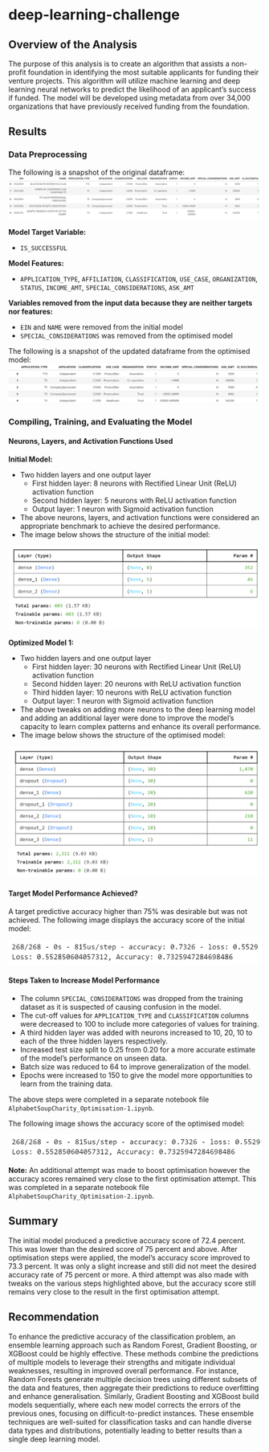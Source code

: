 # deep-learning-challenge

## Overview of the Analysis
The purpose of this analysis is to create an algorithm that assists a non-profit foundation in identifying the most suitable applicants for funding their venture projects. This algorithm will utilize machine learning and deep learning neural networks to predict the likelihood of an applicant’s success if funded. The model will be developed using metadata from over 34,000 organizations that have previously received funding from the foundation.

## Results

### Data Preprocessing
The following is a snapshot of the original dataframe:
![original dataframe](./Images/original%20dataset.png)

**Model Target Variable:**
- `IS_SUCCESSFUL`

**Model Features:**
- `APPLICATION_TYPE`, `AFFILIATION`, `CLASSIFICATION`, `USE_CASE`, `ORGANIZATION`, `STATUS`, `INCOME_AMT`, `SPECIAL_CONSIDERATIONS`, `ASK_AMT`

**Variables removed from the input data because they are neither targets nor features:**
- `EIN` and `NAME` were removed from the initial model
- `SPECIAL_CONSIDERATIONS` was removed from the optimised model

The following is a snapshot of the updated dataframe from the optimised model:
![updated dataframe](./Images/removed%20columns.png)

### Compiling, Training, and Evaluating the Model

#### Neurons, Layers, and Activation Functions Used

**Initial Model:**
- Two hidden layers and one output layer
  - First hidden layer: 8 neurons with Rectified Linear Unit (ReLU) activation function
  - Second hidden layer: 5 neurons with ReLU activation function
  - Output layer: 1 neuron with Sigmoid activation function
- The above neurons, layers, and activation functions were considered an appropriate benchmark to achieve the desired performance.
- The image below shows the structure of the initial model:

![Neurons and Layers 1](./Images/initial%20model%20layers%20and%20neurons.png)

**Optimized Model 1:**
- Two hidden layers and one output layer
  - First hidden layer: 30 neurons with Rectified Linear Unit (ReLU) activation function
  - Second hidden layer: 20 neurons with ReLU activation function
  - Third hidden layer: 10 neurons with ReLU activation function
  - Output layer: 1 neuron with Sigmoid activation function
- The above tweaks on adding more neurons to the deep learning model and adding an additional layer were done to improve the model’s capacity to learn complex patterns and enhance its overall performance.
- The image below shows the structure of the optimised model:
  
![Neurons and Layers 2](./Images/optimised%20model%20layers%20and%20neurons.png)

#### Target Model Performance Achieved?
A target predictive accuracy higher than 75% was desirable but was not achieved. The following image displays the accuracy score of the initial model:

![Initial Model](./Images/initial%20model%20accuracy.png)

#### Steps Taken to Increase Model Performance
- The column `SPECIAL_CONSIDERATIONS` was dropped from the training dataset as it is suspected of causing confusion in the model.
- The cut-off values for `APPLICATION_TYPE` and `CLASSIFICATION` columns were decreased to 100 to include more categories of values for training.
- A third hidden layer was added with neurons increased to 10, 20, 10 to each of the three hidden layers respectively.
- Increased test size split to 0.25 from 0.20 for a more accurate estimate of the model’s performance on unseen data.
- Batch size was reduced to 64 to improve generalization of the model.
- Epochs were increased to 150 to give the model more opportunities to learn from the training data.

The above steps were completed in a separate notebook file `AlphabetSoupCharity_Optimisation-1.ipynb`.

The following image shows the accuracy score of the optimised model:

![Optimised Model](./Images/optimised%20model%20accuracy.png)


**Note:** An additional attempt was made to boost optimisation however the accuracy scores remained very close to the first optimisation attempt. This was completed in a separate notebook file `AlphabetSoupCharity_Optimisation-2.ipynb`.

## Summary
The initial model produced a predictive accuracy score of 72.4 percent. This was lower than the desired score of 75 percent and above. After optimisation steps were applied, the model’s accuracy score improved to 73.3 percent. It was only a slight increase and still did not meet the desired accuracy rate of 75 percent or more. A third attempt was also made with tweaks on the various steps highlighted above, but the accuracy score still remains very close to the result in the first optimisation attempt.

## Recommendation
To enhance the predictive accuracy of the classification problem, an ensemble learning approach such as Random Forest, Gradient Boosting, or XGBoost could be highly effective. These methods combine the predictions of multiple models to leverage their strengths and mitigate individual weaknesses, resulting in improved overall performance. For instance, Random Forests generate multiple decision trees using different subsets of the data and features, then aggregate their predictions to reduce overfitting and enhance generalisation. Similarly, Gradient Boosting and XGBoost build models sequentially, where each new model corrects the errors of the previous ones, focusing on difficult-to-predict instances. These ensemble techniques are well-suited for classification tasks and can handle diverse data types and distributions, potentially leading to better results than a single deep learning model.
